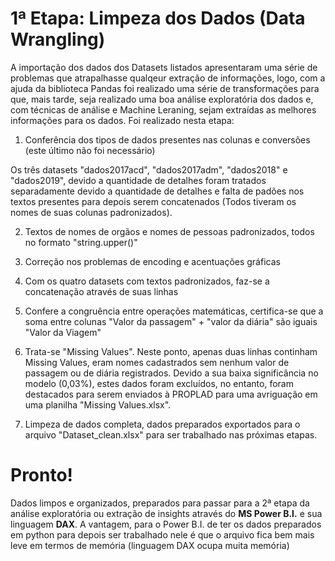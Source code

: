# 1ª Etapa: Limpeza dos Dados (Data Wrangling)

A importação dos dados dos Datasets listados apresentaram uma série de problemas que atrapalhasse qualqeur extração de informações, logo, com a ajuda da biblioteca Pandas foi realizado uma série de transformações para que, mais tarde, seja realizado uma boa análise exploratória dos dados e, com técnicas de análise e Machine Leraning, sejam extraídas as melhores informações para os dados. Foi realizado nesta etapa:

1. Conferência dos tipos de dados presentes nas colunas e conversões (este último não foi necessário)

Os três datasets "dados2017acd", "dados2017adm", "dados2018" e "dados2019", devido a quantidade de detalhes foram tratados separadamente devido a quantidade de detalhes e falta de padões nos textos presentes para depois serem concatenados (Todos tiveram os nomes de suas colunas padronizados).

2. Textos de nomes de orgãos e nomes de pessoas padronizados, todos no formato "string.upper()"

3. Correção nos problemas de encoding e acentuações gráficas

4. Com os quatro datasets com textos padronizados, faz-se a concatenação através de suas linhas

4. Confere a congruência entre operações matemáticas, certifica-se que a soma entre colunas "Valor da passagem" + "valor da diária" são iguais "Valor da Viagem"

5. Trata-se "Missing Values". Neste ponto, apenas duas linhas continham Missing Values, eram nomes cadastrados sem nenhum valor de passagem ou de diária registrados. Devido a sua baixa significância no modelo (0,03%), estes dados foram excluídos, no entanto, foram destacados para serem enviados à PROPLAD para uma avriguação em uma planilha "Missing Values.xlsx".

6. Limpeza de dados completa, dados preparados exportados para o arquivo "Dataset_clean.xlsx" para ser trabalhado nas próximas etapas.

# Pronto! 

Dados limpos e organizados, preparados para passar para a 2ª etapa da análise exploratória ou extração de insights através do **MS Power B.I.** e sua linguagem **DAX**. A vantagem, para o Power B.I. de ter os dados preparados em python para depois ser trabalhado nele é que o arquivo fica bem mais leve em termos de memória (linguagem DAX ocupa muita memória)

